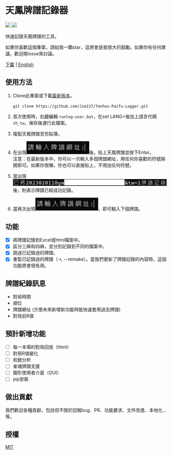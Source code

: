 # 天鳳牌譜記錄器

[<img src="https://img.shields.io/github/stars/Jim137/Tenhou-Paifu-Logger?style=plastic">](https://github.com/Jim137/Tenhou-Paifu-Logger/) [<img src="https://img.shields.io/github/downloads/Jim137/Tenhou-Paifu-Logger/total?style=plastic">](https://github.com/Jim137/Tenhou-Paifu-Logger/releases)

快速記錄天鳳牌譜的工具。

如果你喜歡這個專案，請給我一顆star，這將會是我很大的鼓勵。如果你有任何建議，歡迎開issue來討論。

[下載](https://github.com/Jim137/Tenhou-Paifu-Logger/releases/latest) | [English](https://github.com/Jim137/Tenhou-Paifu-Logger/blob/master/README.md)
## 使用方法

1. Clone此專案或下載[最新版本](https://github.com/Jim137/Tenhou-Paifu-Logger/releases/latest)。
   
    `git clone https://github.com/Jim137/Tenhou-Paifu-Logger.git`
    
2. 首次使用時，右鍵編輯 `runlog-user.bat`，在set LANG=後加上語言代碼 `zh_tw`，保存後運行此檔案。
3. 複製天鳳牌譜至剪貼簿。
4. 在出現![1675260159266](image/README_zh/1675260159266.png)後，貼上天鳳牌譜並按下Enter。\
注意：在最新版本中，你可以一次輸入多個牌譜網址，用任何你喜歡的符號隔開即可。如果你很懶，你也可以直接貼上，不用加任何符號。
5. 當出現![1675260331020](image/README_zh/1675260331020.png)後，則表示牌譜已經成功記錄。
6. 當再次出現![1675260159266](image/README_zh/1675260159266.png)，即可輸入下個牌譜。

## 功能
* [x] 將牌譜記錄到Excel或html檔案中。
* [x] 區分三麻和四麻，並分別記錄到不同的檔案中。
* [x] 跳過已記錄過的牌譜。
* [x] 重製已記錄過的牌譜（-r, --remake）。當我們更新了牌譜記錄的內容時，這個功能將會很有用。

## 牌譜紀錄訊息

* 對局時間
* 順位
* 牌譜網址 (方便未來新增新功能時能快速套用過去牌譜)
* 對局前R值

## 預計新增功能

* [ ] 每一本場的對局回放（html）
* [ ] 對局R值變化
* [ ] 和銃分析
* [ ] 雀魂牌譜支援
* [ ] 圖形使用者介面（GUI）
* [ ] pip安裝

## 做出貢獻
我們歡迎各種貢獻，包括但不限於回報bug、PR、功能要求、文件改進、本地化...等。

## 授權
[MIT](LICENSE)